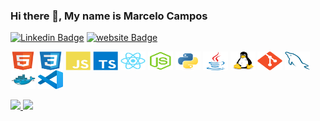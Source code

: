 ### Hi there 👋, My name is Marcelo Campos

[![Linkedin Badge](https://img.shields.io/badge/-Marcelo%20Campos-6633cc?style=flat-square&logo=Linkedin&logoColor=white&link=https://www.linkedin.com/in/marceloicampos/)](https://www.linkedin.com/in/marceloicampos/)
[![website Badge](https://img.shields.io/badge/marceloicampos.com-6633cc?style=flat-square&link=https://marceloicampos.com/)](https://marceloicampos.com/)

<div style="display: inline_block">
  <img align="center" alt="logo HTML" height="30" width="40" src="https://raw.githubusercontent.com/devicons/devicon/master/icons/html5/html5-original.svg">
  <img align="center" alt="logo CSS" height="30" width="40" src="https://raw.githubusercontent.com/devicons/devicon/master/icons/css3/css3-original.svg">
  <img align="center" alt="logo Js" height="30" width="40" src="https://raw.githubusercontent.com/devicons/devicon/master/icons/javascript/javascript-plain.svg">
  <img align="center" alt="logo Ts" height="30" width="40" src="https://raw.githubusercontent.com/devicons/devicon/master/icons/typescript/typescript-plain.svg">
  <img align="center" alt="logo React" height="30" width="40" src="https://raw.githubusercontent.com/devicons/devicon/master/icons/react/react-original.svg">
  <img align="center" alt="logo NodeJS" height="30" width="40" src="https://raw.githubusercontent.com/devicons/devicon/master/icons/nodejs/nodejs-original.svg">
  <img align="center" alt="logo Python" height="30" width="40" src="https://raw.githubusercontent.com/devicons/devicon/master/icons/python/python-original.svg">
  <img align="center" alt="logo Java" height="30" width="40" src="https://raw.githubusercontent.com/devicons/devicon/master/icons/java/java-original.svg">
  <img align="center" alt="logo Linux" height="30" width="40" src="https://raw.githubusercontent.com/devicons/devicon/master/icons/linux/linux-original.svg">
  <img align="center" alt="logo Git" height="30" width="40" src="https://raw.githubusercontent.com/devicons/devicon/master/icons/git/git-original.svg">
  <img align="center" alt="logo MySql" height="30" width="40" src="https://raw.githubusercontent.com/devicons/devicon/master/icons/mysql/mysql-original.svg">
  <img align="center" alt="logo Docker" height="30" width="40" src="https://raw.githubusercontent.com/devicons/devicon/master/icons/docker/docker-original.svg">
  <img align="center" alt="logo Vscode" height="30" width="40" src="https://raw.githubusercontent.com/devicons/devicon/master/icons/vscode/vscode-original.svg">
  </div><br>

<div align="justify">
  <a href="https://github.com/marceloicampos">
  <img height="180em" src="https://github-readme-stats.vercel.app/api?username=marceloicampos&show_icons=true&theme=dark&include_all_commits=true&count_private=true"/>
  <img height="180em" src="https://github-readme-stats.vercel.app/api/top-langs/?username=marceloicampos&layout=compact&langs_count=8&theme=dark"/>
</div>

<!--
**marceloicampos/marceloicampos** is a ✨ _special_ ✨ repository because its `README.md` (this file) appears on your GitHub profile.

Here are some ideas to get you started:

- 🔭 I’m currently working on ...
- 🌱 I’m currently learning ...
- 👯 I’m looking to collaborate on ...
- 🤔 I’m looking for help with ...
- 💬 Ask me about ...
- 📫 How to reach me: ...
- 😄 Pronouns: ...
- ⚡ Fun fact: ...
-->
